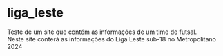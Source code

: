 # liga_leste
Teste de um site que contém as informações de um time de futsal. <br>
Neste site conterá as informações do Liga Leste sub-18 no Metropolitano 2024

